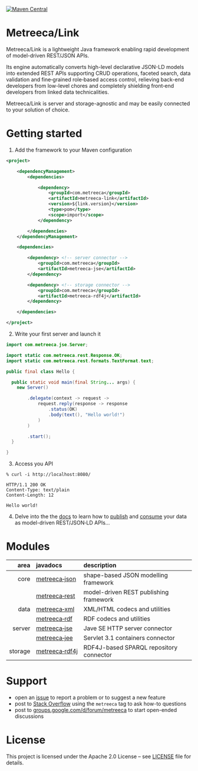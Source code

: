 [![Maven Central](https://img.shields.io/maven-central/v/com.metreeca/metreeca-link.svg)](https://search.maven.org/artifact/com.metreeca/metreeca-link/)

# Metreeca/Link

Metreeca/Link is a lightweight Java framework enabling rapid development of model-driven REST/JSON APIs.

Its engine automatically converts high-level declarative JSON-LD models into extended REST APIs supporting CRUD operations, faceted search, data validation and fine‑grained role‑based access control, relieving back-end developers from low-level chores and completely shielding front‑end developers from linked data technicalities.

Metreeca/Link is server and storage-agnostic and may be easily connected to your solution of choice.

# Getting started

1. Add the framework to your Maven configuration

```xml
<project>

    <dependencyManagement>
        <dependencies>

            <dependency>
                <groupId>com.metreeca</groupId>
                <artifactId>metreeca-link</artifactId>
                <version>${link.version}</version>
                <type>pom</type>
                <scope>import</scope>
            </dependency>

        </dependencies>
    </dependencyManagement>

    <dependencies>

        <dependency> <!-- server connector -->
            <groupId>com.metreeca</groupId>
            <artifactId>metreeca-jse</artifactId>
        </dependency>

        <dependency> <!-- storage connector -->
            <groupId>com.metreeca</groupId>
            <artifactId>metreeca-rdf4j</artifactId>
        </dependency>

    </dependencies>

</project>
```

2. Write your first server and launch it

```java
import com.metreeca.jse.Server;

import static com.metreeca.rest.Response.OK;
import static com.metreeca.rest.formats.TextFormat.text;

public final class Hello {

  public static void main(final String... args) {
    new Server()

        .delegate(context -> request ->
            request.reply(response -> response
                .status(OK)
                .body(text(), "Hello world!")
            )
        )

        .start();
  }

}
```

3. Access you API

```shell
% curl -i http://localhost:8080/

HTTP/1.1 200 OK
Content-Type: text/plain
Content-Length: 12

Hello world!
```

4. Delve into the the [docs](https://metreeca.github.io/link/) to learn how to [publish](http://metreeca.github.io/link/tutorials/publishing-jsonld-apis) and [consume](https://metreeca.github.io/link/tutorials/consuming-jsonld-apis) your data as model-driven REST/JSON‑LD APIs…

# Modules

|    area | javadocs                                                     | description                             |
| ------: | :----------------------------------------------------------- | :-------------------------------------- |
|    core | [metreeca‑json](https://javadoc.io/doc/com.metreeca/metreeca-json) | shape-based JSON modelling framework    |
|         | [metreeca‑rest](https://javadoc.io/doc/com.metreeca/metreeca-rest) | model-driven REST publishing framework  |
|    data | [metreeca‑xml](https://javadoc.io/doc/com.metreeca/metreeca-xml) | XML/HTML codecs and utilities           |
|         | [metreeca‑rdf](https://javadoc.io/doc/com.metreeca/metreeca-rdf) | RDF codecs and utilities                |
|  server | [metreeca‑jse](https://javadoc.io/doc/com.metreeca/metreeca-jse) | Jave SE  HTTP server connector          |
|         | [metreeca‑jee](https://javadoc.io/doc/com.metreeca/metreeca-jee) | Servlet 3.1 containers connector        |
| storage | [metreeca‑rdf4j](https://javadoc.io/doc/com.metreeca/metreeca-rdf4j) | RDF4J-based SPARQL repository connector |

# Support

- open an [issue](https://github.com/metreeca/link/issues) to report a problem or to suggest a new feature
- post to [Stack Overflow](https://stackoverflow.com/questions/ask?tags=metreeca) using the `metreeca` tag to ask how-to questions
- post to [groups.google.com/d/forum/metreeca](https://groups.google.com/d/forum/metreeca) to start open-ended discussions

# License

This project is licensed under the Apache 2.0 License – see [LICENSE](LICENSE) file for details.